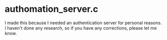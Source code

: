 # authomation_server.c
I made this because I needed an authentication server for personal reasons. I haven't done any research, so if you have any corrections, please let me know.
